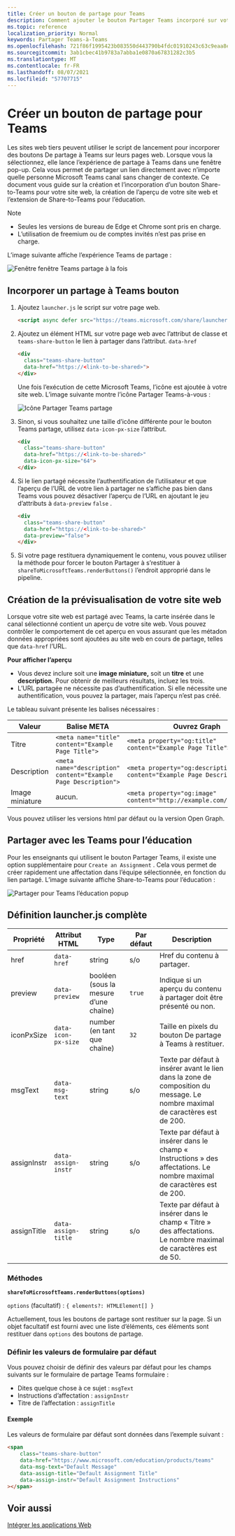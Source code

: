 ```yaml
---
title: Créer un bouton de partage pour Teams
description: Comment ajouter le bouton Partager Teams incorporé sur votre site web
ms.topic: reference
localization_priority: Normal
keywords: Partager Teams-à-Teams
ms.openlocfilehash: 721f86f1995423b083550d443790b4fdc01910243c63c9eaa8e679cc140083a3
ms.sourcegitcommit: 3ab1cbec41b9783a7abba1e0870a67831282c3b5
ms.translationtype: MT
ms.contentlocale: fr-FR
ms.lasthandoff: 08/07/2021
ms.locfileid: "57707715"
---
```

# <a name="create-share-to-teams-button"></a>Créer un bouton de partage pour Teams

Les sites web tiers peuvent utiliser le script de lancement pour incorporer des boutons De partage à Teams sur leurs pages web. Lorsque vous la sélectionnez, elle lance l’expérience de partage à Teams dans une fenêtre pop-up. Cela vous permet de partager un lien directement avec n’importe quelle personne Microsoft Teams canal sans changer de contexte. Ce document vous guide sur la création et l’incorporation d’un bouton Share-to-Teams pour votre site web, la création de l’aperçu de votre site web et l’extension de Share-to-Teams pour l’éducation.

> [!NOTE]
> * Seules les versions de bureau de Edge et Chrome sont pris en charge.
> * L’utilisation de freemium ou de comptes invités n’est pas prise en charge.  

L’image suivante affiche l’expérience Teams de partage :

![Fenêtre fenêtre Teams partage à la fois](~/assets/images/share-to-teams-popup.png)

## <a name="embed-a-share-to-teams-button"></a>Incorporer un partage à Teams bouton

1. Ajoutez `launcher.js` le script sur votre page web.

    ```html
    <script async defer src="https://teams.microsoft.com/share/launcher.js"></script>
    ```

1. Ajoutez un élément HTML sur votre page web avec l’attribut de classe et `teams-share-button` le lien à partager dans l’attribut. `data-href`

    ```html
    <div
      class="teams-share-button"
      data-href="https://<link-to-be-shared>">
    </div>
    ```

    Une fois l’exécution de cette Microsoft Teams, l’icône est ajoutée à votre site web. L’image suivante montre l’icône Partager Teams-à-vous :

    ![Icône Partager Teams partage](~/assets/icons/share-to-teams-icon.png)

1. Sinon, si vous souhaitez une taille d’icône différente pour le bouton Teams partage, utilisez `data-icon-px-size` l’attribut.

    ```html
    <div
      class="teams-share-button"
      data-href="https://<link-to-be-shared>"
      data-icon-px-size="64">
    </div>
    ```
1. Si le lien partagé nécessite l’authentification de l’utilisateur et que l’aperçu de l’URL de votre lien à partager ne s’affiche pas bien dans Teams vous pouvez désactiver l’aperçu de l’URL en ajoutant le jeu d’attributs à `data-preview` `false` .

    ```html
    <div
      class="teams-share-button"
      data-href="https://<link-to-be-shared>"
      data-preview="false">
    </div>
    ```

1. Si votre page restituera dynamiquement le contenu, vous pouvez utiliser la méthode pour forcer le bouton Partager à s’restituer à `shareToMicrosoftTeams.renderButtons()` l’endroit approprié dans le pipeline. 

## <a name="craft-your-website-preview"></a>Création de la prévisualisation de votre site web

Lorsque votre site web est partagé avec Teams, la carte insérée dans le canal sélectionné contient un aperçu de votre site web. Vous pouvez contrôler le comportement de cet aperçu en vous assurant que les métadon données appropriées sont ajoutées au site web en cours de partage, telles que `data-href` l’URL.  

**Pour afficher l’aperçu**

* Vous devez inclure soit une **image miniature,** soit un **titre** et une **description.** Pour obtenir de meilleurs résultats, incluez les trois.
* L’URL partagée ne nécessite pas d’authentification. Si elle nécessite une authentification, vous pouvez la partager, mais l’aperçu n’est pas créé.

Le tableau suivant présente les balises nécessaires :

|Valeur|Balise META| Ouvrez Graph|
|----|----|----|
|Titre|`<meta name="title" content="Example Page Title">`|`<meta property="og:title" content="Example Page Title">`|
|Description|`<meta name="description" content="Example Page Description">`|`<meta property="og:description" content="Example Page Description">`|
|Image miniature| aucun. |`<meta property="og:image" content="http://example.com/image.jpg">`|

Vous pouvez utiliser les versions html par défaut ou la version Open Graph.

## <a name="share-to-teams-for-education"></a>Partager avec les Teams pour l’éducation

Pour les enseignants qui utilisent le bouton Partager Teams, il existe une option supplémentaire pour `Create an Assignment` . Cela vous permet de créer rapidement une affectation dans l’équipe sélectionnée, en fonction du lien partagé. L’image suivante affiche Share-to-Teams pour l’éducation : 

![Partager pour Teams l’éducation popup](~/assets/images/share-to-teams-popup-edu.png)

## <a name="full-launcherjs-definition"></a>Définition launcher.js complète

| Propriété | Attribut HTML | Type | Par défaut | Description |
| -------------- | ---------------------- | --------------------- | ------- | ---------------------------------------------------------------------- |
| href | `data-href` | string | s/o | Href du contenu à partager. |
| preview | `data-preview` | booléen (sous la mesure d’une chaîne) | `true` | Indique si un aperçu du contenu à partager doit être présenté ou non. |
| iconPxSize | `data-icon-px-size` | number (en tant que chaîne) | `32` | Taille en pixels du bouton De partage à Teams à restituer. |
| msgText | `data-msg-text` | string | s/o | Texte par défaut à insérer avant le lien dans la zone de composition du message. Le nombre maximal de caractères est de 200. |
| assignInstr | `data-assign-instr` | string | s/o | Texte par défaut à insérer dans le champ « Instructions » des affectations. Le nombre maximal de caractères est de 200. |
| assignTitle | `data-assign-title` | string | s/o | Texte par défaut à insérer dans le champ « Titre » des affectations. Le nombre maximal de caractères est de 50. |

### <a name="methods"></a>Méthodes

**`shareToMicrosoftTeams.renderButtons(options)`**

`options` (facultatif) : `{ elements?: HTMLElement[] }`

Actuellement, tous les boutons de partage sont restituer sur la page. Si un objet facultatif est fourni avec une liste d’éléments, ces éléments sont restituer dans `options` des boutons de partage.

### <a name="set-default-form-values"></a>Définir les valeurs de formulaire par défaut

Vous pouvez choisir de définir des valeurs par défaut pour les champs suivants sur le formulaire de partage Teams formulaire :

* Dites quelque chose à ce sujet : `msgText`
* Instructions d’affectation : `assignInstr`
* Titre de l’affectation : `assignTitle`

#### <a name="example"></a>Exemple

 Les valeurs de formulaire par défaut sont données dans l’exemple suivant :

```html
<span
    class="teams-share-button"
    data-href="https://www.microsoft.com/education/products/teams"
    data-msg-text="Default Message"
    data-assign-title="Default Assignment Title"
    data-assign-instr="Default Assignment Instructions"
></span>
```

## <a name="see-also"></a>Voir aussi

[Intégrer les applications Web](~/samples/integrate-web-apps-overview.md)
